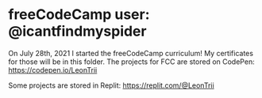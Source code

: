 # freeCodeCamp user: @icantfindmyspider

On July 28th, 2021 I started the freeCodeCamp curriculum! My certificates for those will be in this folder. The projects for FCC are stored on CodePen: https://codepen.io/LeonTrii

Some projects are stored in Replit: https://replit.com/@LeonTrii
